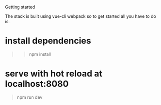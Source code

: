 Getting started

The stack is built using vue-cli webpack so to get started all you have to do is:

# install dependencies
>> npm install
# serve with hot reload at localhost:8080
> npm run dev
